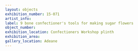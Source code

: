 ```yaml
---
layout: objects
exhibition_number: 15-071
artist_info: 
label: 9 bone confectioner's tools for making sugar flowers
object_number: 
exhibition_location: Confectioners Workshop plinth
exhibition_area: 
gallery_location: Adeane
---
```

